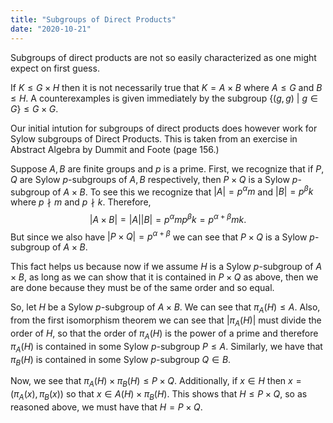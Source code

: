 ```yaml
---
title: "Subgroups of Direct Products"
date: "2020-10-21"
---
```


Subgroups of direct products are not so easily characterized as one might expect on first guess. 

If $K \leq G \times H$ then it is not necessarily true that $K = A \times B$ where $A \leq G$ and $B \leq H.$ A counterexamples is given immediately by the subgroup $\{(g,g) \ | \ g \in G\} \leq G \times G.$

Our initial intution for subgroups of direct products does however work for Sylow subgroups of Direct Products. This is taken from an exercise in Abstract Algebra by Dummit and Foote (page 156.)

  Suppose $A,B$ are finite groups and $p$ is a prime. First, we recognize that if $P,Q$ are Sylow $p$-subgroups of $A,B$ respectively, then $P \times Q$ is a Sylow $p$-subgroup of $A \times B.$ To see this we recognize that $|A| = p^{\alpha}m$ and $|B| = p^{\beta}k$ where $p \nmid m$ and $p \nmid k.$ Therefore, $$| A \times B | = |A||B| = p^{\alpha}mp^{\beta}k = p^{\alpha + \beta}mk.$$
  But since we also have $|P \times Q| = p^{\alpha + \beta}$ we can see that $P \times Q$ is a Sylow $p$-subgroup of $A \times B.$

  This fact helps us because now if we assume $H$ is a Sylow $p$-subgroup of $A \times B,$ as long as we can show that it is contained in $P \times Q$ as above, then we are done because they must be of the same order and so equal.

  So, let $H$ be a Sylow $p$-subgroup of $A \times B.$ We can see that $\pi_A(H) \leq A.$ Also, from the first isomorphism theorem we can see that $|\pi_A(H)|$ must divide the order of $H,$ so that the order of $\pi_A(H)$ is the power of a prime and therefore $\pi_A(H)$ is contained in some Sylow $p$-subgroup $P \leq A.$ Similarly, we have that $\pi_B(H)$ is contained in some Sylow $p$-subgroup $Q \in B.$ 
  
  Now, we see that $\pi_A(H) \times \pi_B(H) \leq P \times Q.$ Additionally, if $x \in H$ then $x = (\pi_A(x),\pi_B(x))$ so that $x \in A(H) \times \pi_B(H).$ This shows that $H \leq P \times Q,$ so as reasoned above, we must have that $H = P \times Q.$